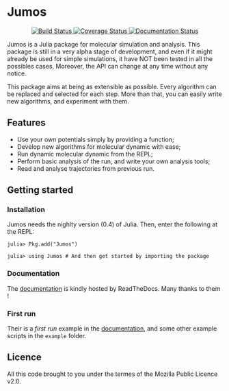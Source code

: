# Jumos

<div align="center">
    <a href="https://travis-ci.org/Luthaf/Jumos.jl" >
        <img alt="Build Status" src="https://travis-ci.org/Luthaf/Jumos.jl.svg?branch=master"></img>
    </a>
    <a href="https://coveralls.io/r/Luthaf/Jumos.jl" >
        <img alt="Coverage Status" src="https://img.shields.io/coveralls/Luthaf/Jumos.jl.svg"></img>
    </a>
    <a href="http://jumos.readthedocs.org/en/latest/" >
        <img alt="Documentation Status" src="https://readthedocs.org/projects/jumos/badge/?version=latest"></img>
    </a>
</div>

Jumos is a Julia package for molecular simulation and analysis. This package is
still in a very alpha stage of development, and even if it might already be used
for simple simulations, it have NOT been tested in all the possibles cases.
Moreover, the API can change at any time without any notice.

This package aims at being as extensible as possible. Every algorithm can be
replaced and selected for each step. More than that, you can easily write new
algorithms, and experiment with them.

## Features

- Use your own potentials simply by providing a function;
- Develop new algorithms for molecular dynamic with ease;
- Run dynamic molecular dynamic from the REPL;
- Perform basic analysis of the run, and write your own analysis tools;
- Read and analyse trajectories from previous run.

## Getting started

### Installation

Jumos needs the nighlty version (0.4) of Julia. Then, enter the following at the
REPL:
```jlcon
julia> Pkg.add("Jumos")

julia> using Jumos # And then get started by importing the package
```

### Documentation

The [documentation](http://jumos.readthedocs.org) is kindly hosted by ReadTheDocs.
Many thanks to them !

### First run

Their is a *first run* example in the
[documentation](http://jumos.readthedocs.org/en/latest/simulations/usage-example.html),
and some other example scripts in the `example` folder.

## Licence

All this code brought to you under the termes of the Mozilla Public Licence v2.0.

